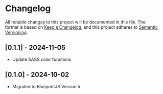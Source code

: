 # Changelog

All notable changes to this project will be documented in this file.
The format is based on [Keep a Changelog](https://keepachangelog.com/en/1.0.0/),
and this project adheres to [Semantic Versioning](https://semver.org/spec/v2.0.0.html).

## [0.1.1] - 2024-11-05

- Update SASS color functions

## [0.1.0] - 2024-10-02

- Migrated to BlueprintJS Version 5
